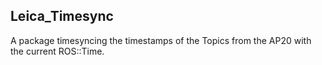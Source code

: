 ## Leica_Timesync
A package timesyncing the timestamps of the Topics from the AP20 with the current ROS::Time.

